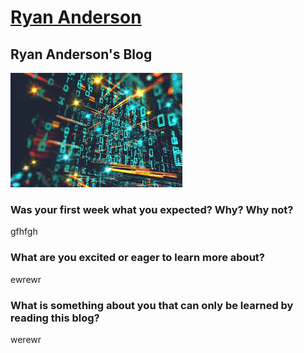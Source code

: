 # [Ryan Anderson](https://ryanandersong64.github.io/)

## Ryan Anderson's Blog 
![Floating Numbers](blogimage1.jpg)

### Was your first week what you expected? Why? Why not?
gfhfgh

### What are you excited or eager to learn more about?
ewrewr

### What is something about you that can only be learned by reading this blog?
werewr
